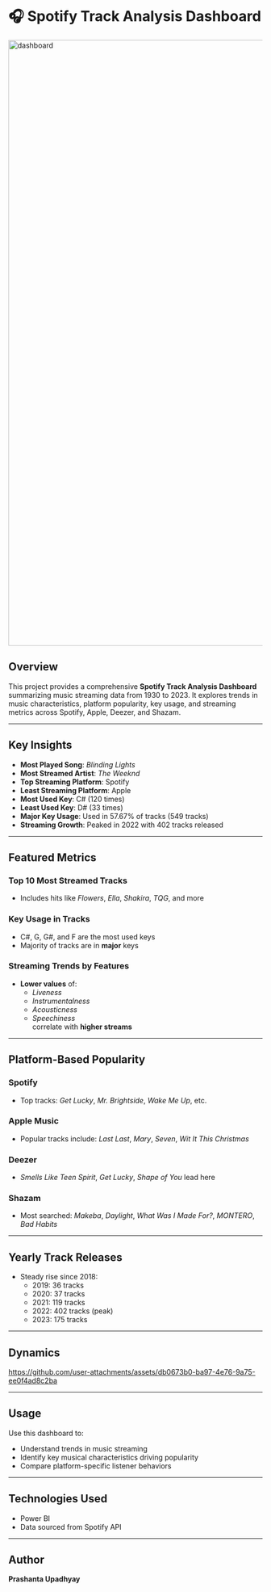 # 🎧 Spotify Track Analysis Dashboard

<img width="1200" alt="dashboard" src="https://github.com/user-attachments/assets/e9dd35d3-3c98-4892-8db7-1a2fcc64d82c" />


##  Overview

This project provides a comprehensive **Spotify Track Analysis Dashboard** summarizing music streaming data from 1930 to 2023. It explores trends in music characteristics, platform popularity, key usage, and streaming metrics across Spotify, Apple, Deezer, and Shazam.

---

##  Key Insights

- **Most Played Song**: *Blinding Lights*
- **Most Streamed Artist**: *The Weeknd*
- **Top Streaming Platform**: Spotify
- **Least Streaming Platform**: Apple
- **Most Used Key**: C# (120 times)
- **Least Used Key**: D# (33 times)
- **Major Key Usage**: Used in 57.67% of tracks (549 tracks)
- **Streaming Growth**: Peaked in 2022 with 402 tracks released

---

##  Featured Metrics

###  Top 10 Most Streamed Tracks
- Includes hits like *Flowers*, *Ella*, *Shakira*, *TQG*, and more

###  Key Usage in Tracks
- C#, G, G#, and F are the most used keys
- Majority of tracks are in **major** keys

###  Streaming Trends by Features
- **Lower values** of:
  - *Liveness*
  - *Instrumentalness*
  - *Acousticness*
  - *Speechiness*  
  correlate with **higher streams**

---

##  Platform-Based Popularity

### Spotify
- Top tracks: *Get Lucky*, *Mr. Brightside*, *Wake Me Up*, etc.

### Apple Music
- Popular tracks include: *Last Last*, *Mary*, *Seven*, *Wit It This Christmas*

### Deezer
- *Smells Like Teen Spirit*, *Get Lucky*, *Shape of You* lead here

### Shazam
- Most searched: *Makeba*, *Daylight*, *What Was I Made For?*, *MONTERO*, *Bad Habits*

---

##  Yearly Track Releases

- Steady rise since 2018:
  - 2019: 36 tracks
  - 2020: 37 tracks
  - 2021: 119 tracks
  - 2022: 402 tracks (peak)
  - 2023: 175 tracks

---

##  Dynamics



https://github.com/user-attachments/assets/db0673b0-ba97-4e76-9a75-ee0f4ad8c2ba



---

##  Usage

Use this dashboard to:
- Understand trends in music streaming
- Identify key musical characteristics driving popularity
- Compare platform-specific listener behaviors

---

##  Technologies Used

- Power BI
- Data sourced from Spotify API

---


##  Author

**Prashanta Upadhyay**  
